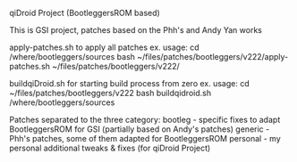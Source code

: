 qiDroid Project (BootleggersROM based)


This is GSI project, patches based on the Phh's and Andy Yan works

apply-patches.sh to apply all patches
	ex. usage:
	cd /where/bootleggers/sources
	bash ~/files/patches/bootleggers/v222/apply-patches.sh ~/files/patches/bootleggers/v222/

buildqiDroid.sh for starting build process from zero
	ex. usage:
	cd ~/files/patches/bootleggers/v222
	bash buildqidroid.sh /where/bootleggers/sources

Patches separated to the three category:
bootleg - specific fixes to adapt BootleggersROM for GSI (partially based on Andy's patches)
generic - Phh's patches, some of them adapted for BootleggersROM
personal - my personal additional tweaks & fixes (for qiDroid Project)
